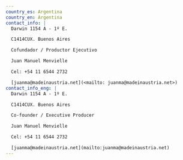 ```yaml
---
country_es: Argentina
country_en: Argentina
contact_info: |
  Darwin 1154 A - 1º E.

  C1414CUX. Buenos Aires

  Cofundador / Productor Ejecutivo

  Juan Manuel Menvielle

  Cel: +54 11 6544 2732

  [juanma@madeinaustria.net](<mailto: juanma@madeinaustria.net>)
contact_info_eng: |
  Darwin 1154 A - 1º E.

  C1414CUX. Buenos Aires

  Co-founder / Executive Producer

  Juan Manuel Menvielle

  Cel: +54 11 6544 2732

  [juanma@madeinaustria.net](mailto:juanma@madeinaustria.net)
---
```


